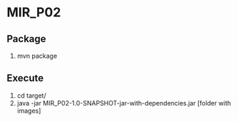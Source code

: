 # MIR_P02

## Package
1. mvn package

## Execute
1. cd target/
2. java -jar MIR_P02-1.0-SNAPSHOT-jar-with-dependencies.jar [folder with images]